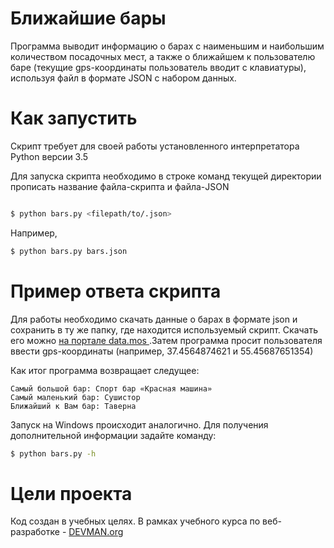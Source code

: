 # Ближайшие бары

Программа выводит информацию о барах с наименьшим и наибольшим количеством посадочных мест, а также о ближайшем к пользователю баре (текущие gps-координаты пользователь вводит с клавиатуры), используя файл в формате JSON с набором данных.

# Как запустить

Скрипт требует для своей работы установленного интерпретатора Python версии 3.5

Для запуска скрипта необходимо в строке команд текущей директории прописать название файла-скрипта и файла-JSON

```bash

$ python bars.py <filepath/to/.json>
```
Например, 
```bash
$ python bars.py bars.json
```

# Пример ответа скрипта

Для работы необходимо скачать данные о барах в формате json и сохранить в ту же папку, где находится используемый скрипт. Скачать его можно [на портале data.mos ](https://www.data.mos.ru).Затем программа просит пользователя ввести gps-координаты (например, 37.4564874621 и 55.45687651354) 

 Как итог программа возвращает следущее:
 
```
Самый большой бар: Спорт бар «Красная машина»
Самый маленький бар: Сушистор
Ближайший к Вам бар: Таверна
```

Запуск на Windows происходит аналогично.
Для получения дополнительной информации задайте команду:
```bash
$ python bars.py -h
```
# Цели проекта

Код создан в учебных целях. В рамках учебного курса по веб-разработке - [DEVMAN.org](https://devman.org)
